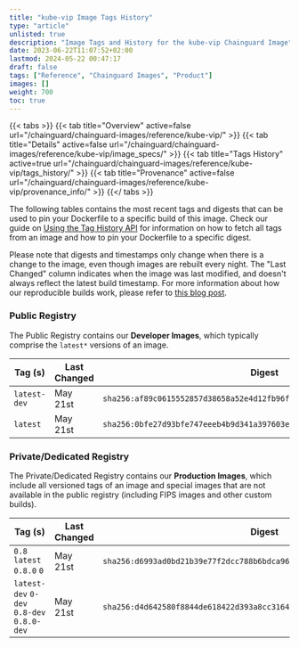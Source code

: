 ```yaml
---
title: "kube-vip Image Tags History"
type: "article"
unlisted: true
description: "Image Tags and History for the kube-vip Chainguard Image"
date: 2023-06-22T11:07:52+02:00
lastmod: 2024-05-22 00:47:17
draft: false
tags: ["Reference", "Chainguard Images", "Product"]
images: []
weight: 700
toc: true
---
```


{{< tabs >}}
{{< tab title="Overview" active=false url="/chainguard/chainguard-images/reference/kube-vip/" >}}
{{< tab title="Details" active=false url="/chainguard/chainguard-images/reference/kube-vip/image_specs/" >}}
{{< tab title="Tags History" active=true url="/chainguard/chainguard-images/reference/kube-vip/tags_history/" >}}
{{< tab title="Provenance" active=false url="/chainguard/chainguard-images/reference/kube-vip/provenance_info/" >}}
{{</ tabs >}}

The following tables contains the most recent tags and digests that can be used to pin your Dockerfile to a specific build of this image. Check our guide on [Using the Tag History API](/chainguard/chainguard-images/using-the-tag-history-api/) for information on how to fetch all tags from an image and how to pin your Dockerfile to a specific digest.

Please note that digests and timestamps only change when there is a change to the image, even though images are rebuilt every night. The "Last Changed" column indicates when the image was last modified, and doesn't always reflect the latest build timestamp. For more information about how our reproducible builds work, please refer to [this blog post](https://www.chainguard.dev/unchained/reproducing-chainguards-reproducible-image-builds).

### Public Registry
The Public Registry contains our **Developer Images**, which typically comprise the `latest*` versions of an image.

| Tag (s)       | Last Changed | Digest                                                                    |
|---------------|--------------|---------------------------------------------------------------------------|
|  `latest-dev` | May 21st     | `sha256:af89c0615552857d38658a52e4d12fb96fcfc6d9b4bd0929e37fdb241b30aaf4` |
|  `latest`     | May 21st     | `sha256:0bfe27d93bfe747eeeb4b9d341a397603ec41f5b81f37bbf5a38d788d3a2f47c` |


### Private/Dedicated Registry
The Private/Dedicated Registry contains our **Production Images**, which include all versioned tags of an image and special images that are not available in the public registry (including FIPS images and other custom builds).

| Tag (s)                                     | Last Changed | Digest                                                                    |
|---------------------------------------------|--------------|---------------------------------------------------------------------------|
|  `0.8` `latest` `0.8.0` `0`                 | May 21st     | `sha256:d6993ad0bd21b39e77f2dcc788b6bdca96d28fe1a0d933f2d8d33174cfbcfaa3` |
|  `latest-dev` `0-dev` `0.8-dev` `0.8.0-dev` | May 21st     | `sha256:d4d642580f8844de618422d393a8cc31640918f4921af476bb1a4a77663fa3de` |

